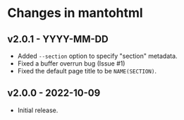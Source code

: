 Changes in mantohtml
====================


v2.0.1 - YYYY-MM-DD
-------------------

- Added `--section` option to specify "section" metadata.
- Fixed a buffer overrun bug (Issue #1)
- Fixed the default page title to be `NAME(SECTION)`.


v2.0.0 - 2022-10-09
-------------------

- Initial release.
